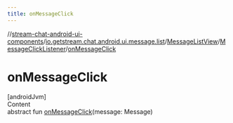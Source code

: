 ```yaml
---
title: onMessageClick
---
```

//[stream-chat-android-ui-components](../../../../index.md)/[io.getstream.chat.android.ui.message.list](../../index.md)/[MessageListView](../index.md)/[MessageClickListener](index.md)/[onMessageClick](onMessageClick.md)



# onMessageClick  
[androidJvm]  
Content  
abstract fun [onMessageClick](onMessageClick.md)(message: Message)  



